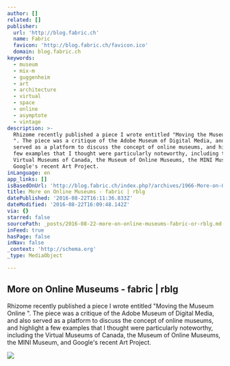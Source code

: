```yaml
---
author: []
related: []
publisher:
  url: 'http://blog.fabric.ch'
  name: Fabric
  favicon: 'http://blog.fabric.ch/favicon.ico'
  domain: blog.fabric.ch
keywords:
  - museum
  - mix-m
  - guggenheim
  - art
  - architecture
  - virtual
  - space
  - online
  - asymptote
  - vintage
description: >-
  Rhizome recently published a piece I wrote entitled "Moving the Museum Online
  ". The piece was a critique of the Adobe Museum of Digital Media, and also
  served as a platform to discuss the concept of online museums, and highlight a
  few examples that I thought were particularly noteworthy, including the
  Virtual Museums of Canada, the Museum of Online Museums, the MINI Museum, and
  Google's recent Art Project.
inLanguage: en
app_links: []
isBasedOnUrl: 'http://blog.fabric.ch/index.php?/archives/1966-More-on-Online-Museums.html'
title: More on Online Museums - fabric | rblg
datePublished: '2016-08-22T16:11:36.833Z'
dateModified: '2016-08-22T16:09:48.142Z'
via: {}
starred: false
sourcePath: _posts/2016-08-22-more-on-online-museums-fabric-or-rblg.md
inFeed: true
hasPage: false
inNav: false
_context: 'http://schema.org'
_type: MediaObject

---
```

<article style=""><h1>More on Online Museums - fabric | rblg</h1><p>Rhizome recently published a piece I wrote entitled "Moving the Museum Online ". The piece was a critique of the Adobe Museum of Digital Media, and also served as a platform to discuss the concept of online museums, and highlight a few examples that I thought were particularly noteworthy, including the Virtual Museums of Canada, the Museum of Online Museums, the MINI Museum, and Google's recent Art Project.</p><img src="http://blog.fabric.ch/fabric/images/1966_1297807207_0.png" /></article>